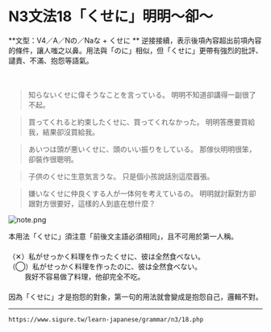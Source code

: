 # N3文法18「くせに」明明～卻～

**文型：V4／A／Nの／Naな + くせに  **
逆接接續，表示後項內容超出前項內容的條件，讓人嗤之以鼻。用法與「のに」相似，但「くせに」更帶有強烈的批評、譴責、不滿、抱怨等語氣。

　  
>知らないくせに偉そうなことを言っている。
明明不知道卻講得一副很了不起。

>買ってくれると約束したくせに、買ってくれなかった。
明明答應要買給我，結果卻沒買給我。

>あいつは頭が悪いくせに、頭のいい振りをしている。
那傢伙明明很笨，卻裝作很聰明。

>子供のくせに生意気言うな。
只是個小孩說話別這麼囂張。

>嫌いなくせに仲良くする人が一体何を考えているの。
明明就討厭對方卻跟對方很要好，這樣的人到底在想什麼？

 

![note.png](Assets/N3%E6%96%87%E6%B3%9518%E3%80%8C%E3%81%8F%E3%81%9B%E3%81%AB%E3%80%8D%E6%98%8E%E6%98%8E%EF%BD%9E%E5%8D%BB%EF%BD%9E-%E6%99%82%E9%9B%A8%E3%81%AE%E7%94%BA-%E6%97%A5%E6%96%87%E5%AD%B8%E7%BF%92%E5%9C%92%E5%9C%B0/images%5Carticle%5Cnote.png)

本用法「くせに」須注意「前後文主語必須相同」，且不可用於第一人稱。  
　  
（✕）私がせっかく料理を作ったくせに、彼は全然食べない。  
（◯）私がせっかく料理を作ったのに、彼は全然食べない。  
　　 我好不容易做了料理，他卻完全不吃。  
　  
因為「くせに」才是抱怨的對象，第一句的用法就會變成是抱怨自己，邏輯不對。

---
`https://www.sigure.tw/learn-japanese/grammar/n3/18.php`